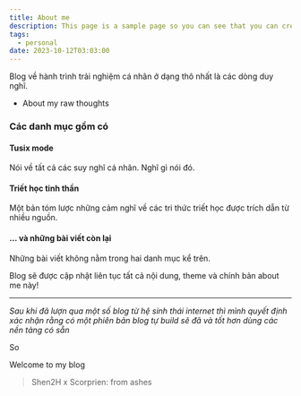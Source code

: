 ```yaml
---
title: About me
description: This page is a sample page so you can see that you can create your own about page (was)
tags:
  - personal
date: 2023-10-12T03:03:00
---
```


Blog về hành trình trải nghiệm cá nhân ở dạng thô nhất là các dòng duy nghĩ.
- About my raw thoughts

### Các danh mục gồm có
#### Tusix mode
Nói về tất cả các suy nghĩ cá nhân. Nghĩ gì nói đó.

#### Triết học tinh thần
Một bản tóm lược những cảm nghĩ về các tri thức triết học được trích dẫn từ nhiều nguồn.

#### ... và những bài viết còn lại
Những bài viết không nằm trong hai danh mục kể trên.

Blog sẽ được cập nhật liên tục tất cả nội dung, theme và chính bản about me này!

---
*Sau khi đã lượn qua một số blog từ hệ sinh thái internet thì mình quyết định xác nhận rằng có một phiên bản blog tự build sẽ đã và tốt hơn dùng các nền tảng có sẵn*

So

Welcome to my blog

> Shen2H x Scorprien: from ashes